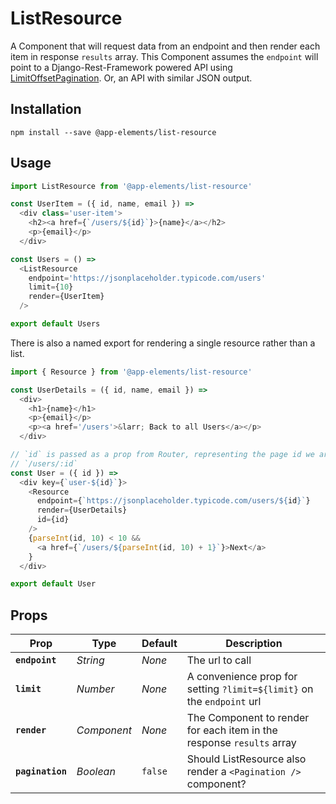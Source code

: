 # ListResource

A Component that will request data from an endpoint and then render each item in response `results` array. This Component assumes the `endpoint` will point to a Django-Rest-Framework powered API using [LimitOffsetPagination](https://www.django-rest-framework.org/api-guide/pagination/#limitoffsetpagination). Or, an API with similar JSON output.

## Installation

`npm install --save @app-elements/list-resource`

## Usage

```javascript
import ListResource from '@app-elements/list-resource'

const UserItem = ({ id, name, email }) =>
  <div class='user-item'>
    <h2><a href={`/users/${id}`}>{name}</a></h2>
    <p>{email}</p>
  </div>

const Users = () =>
  <ListResource
    endpoint='https://jsonplaceholder.typicode.com/users'
    limit={10}
    render={UserItem}
  />

export default Users
```

There is also a named export for rendering a single resource rather than a list.

```javascript
import { Resource } from '@app-elements/list-resource'

const UserDetails = ({ id, name, email }) =>
  <div>
    <h1>{name}</h1>
    <p>{email}</p>
    <p><a href='/users'>&larr; Back to all Users</a></p>
  </div>

// `id` is passed as a prop from Router, representing the page id we are on:
// `/users/:id`
const User = ({ id }) =>
  <div key={`user-${id}`}>
    <Resource
      endpoint={`https://jsonplaceholder.typicode.com/users/${id}`}
      render={UserDetails}
      id={id}
    />
    {parseInt(id, 10) < 10 &&
      <a href={`/users/${parseInt(id, 10) + 1}`}>Next</a>
    }
  </div>

export default User
```

## Props

| Prop             | Type        | Default       | Description         |
|----------------- |-------------|---------------|---------------------|
| **`endpoint`**   | _String_    | _None_        | The url to call
| **`limit`**      | _Number_    | _None_        | A convenience prop for setting `?limit=${limit}` on the `endpoint` url
| **`render`**     | _Component_ | _None_        | The Component to render for each item in the response `results` array
| **`pagination`** | _Boolean_   | `false`       | Should ListResource also render a `<Pagination />` component?
